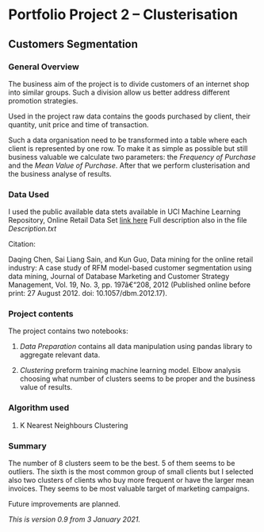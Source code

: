 # Portfolio Project 2 – Clusterisation

## Customers Segmentation

### General Overview
The business aim of the project is to divide  customers of an internet shop into similar groups. Such a division  allow us  better address  different promotion strategies. 

Used in the project  raw data contains the goods purchased  by client, their quantity,  unit price and time of transaction.

Such a data organisation need to be transformed into a table where each client is represented by one row. To make it as simple as possible but still business valuable we calculate two parameters: the *Frequency of Purchase* and the *Mean Value of Purchase*.
After that we perform clusterisation and the business analyse of results. 

### Data Used
I used the public available data stets available in
UCI Machine Learning Repository, Online Retail Data Set
[link here]( https://archive.ics.uci.edu/ml/datasets/Online+Retail)
Full description also in the file *Description.txt*

Citation: 

Daqing Chen, Sai Liang Sain, and Kun Guo, Data mining for the online retail industry: A case study of RFM model-based customer segmentation using data mining, Journal of Database Marketing and Customer Strategy Management, Vol. 19, No. 3, pp. 197â€“208, 2012 (Published online before print: 27 August 2012. doi: 10.1057/dbm.2012.17).
### Project contents

The project contains two notebooks:

1. *Data Preparation* contains all data manipulation using pandas library to aggregate relevant data.

2. *Clustering* preform training machine learning model. Elbow analysis choosing what number of clusters seems to be proper and the business value of results. 

### Algorithm used

1.	K Nearest Neighbours Clustering

### Summary
The number of 8 clusters seem to be the best. 5 of them seems to be outliers. The sixth is the most common group of small clients but I selected also  two clusters of clients who buy more frequent or have the larger mean invoices. They seems to be most valuable target of marketing campaigns. 



Future improvements are planned. 

*This is version 0.9 from 3 January 2021.*
